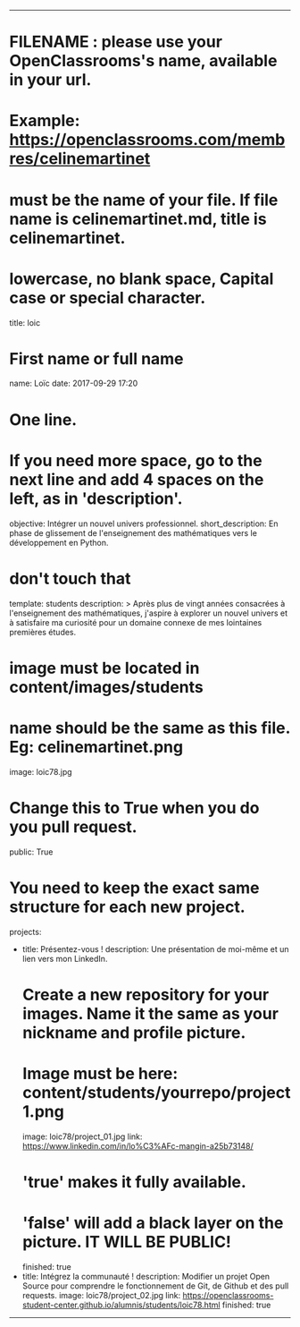 ---

# FILENAME : please use your OpenClassrooms's name, available in your url.
# Example: https://openclassrooms.com/membres/celinemartinet
# must be the name of your file. If file name is celinemartinet.md, title is celinemartinet.
# lowercase, no blank space, Capital case or special character.
title: loic

# First name or full name
name: Loïc
date: 2017-09-29 17:20

# One line.
# If you need more space, go to the next line and add 4 spaces on the left, as in 'description'.
objective: Intégrer un nouvel univers professionnel.
short_description: 
    En phase de glissement de l'enseignement des mathématiques vers le développement en Python.

# don't touch that
template: students
description: >
    Après plus de vingt années consacrées à l'enseignement des mathématiques, j'aspire à explorer un nouvel univers et à satisfaire ma curiosité pour un domaine connexe de mes lointaines premières études.

# image must be located in content/images/students
# name should be the same as this file. Eg: celinemartinet.png
image: loic78.jpg

# Change this to True when you do you pull request.
public: True

# You need to keep the exact same structure for each new project.
projects:
  - title: Présentez-vous !
    description: Une présentation de moi-même et un lien vers mon LinkedIn.
    # Create a new repository for your images. Name it the same as your nickname and profile picture.
    # Image must be here: content/students/yourrepo/project1.png
    image: loic78/project_01.jpg
    link: https://www.linkedin.com/in/lo%C3%AFc-mangin-a25b73148/
    # 'true' makes it fully available.
    # 'false' will add a black layer on the picture. IT WILL BE PUBLIC!
    finished: true
  - title: Intégrez la communauté !
    description: Modifier un projet Open Source pour comprendre le fonctionnement de Git, de Github et des pull requests. 
    image: loic78/project_02.jpg
    link: https://openclassrooms-student-center.github.io/alumnis/students/loic78.html
    finished: true
---